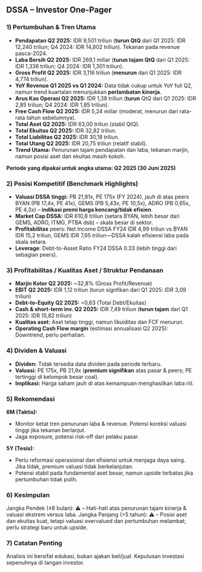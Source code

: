 ## DSSA – Investor One-Pager

### 1) Pertumbuhan & Tren Utama
- **Pendapatan Q2 2025:** IDR 9,501 triliun (**turun QtQ** dari Q1 2025: IDR 12,240 triliun; Q4 2024: IDR 14,802 triliun). Tekanan pada revenue pasca-2024.
- **Laba Bersih Q2 2025:** IDR 269,1 miliar (**turun tajam QtQ** dari Q1 2025: IDR 1,336 triliun; Q4 2024: IDR 1,301 triliun).
- **Gross Profit Q2 2025:** IDR 3,116 triliun (**menurun** dari Q1 2025: IDR 4,774 triliun).
- **YoY Revenue Q1 2025 vs Q1 2024:** Data tidak cukup untuk YoY full Q2, namun trend kuartalan menunjukkan **perlambatan kinerja**.
- **Arus Kas Operasi Q2 2025:** IDR 1,38 triliun (**turun** QtQ dari Q1 2025: IDR 2,85 triliun; Q4 2024: IDR 1,85 triliun).
- **Free Cash Flow Q2 2025:** IDR 5,24 miliar (moderat, menurun dari rata-rata tahun sebelumnya).
- **Total Aset Q2 2025:** IDR 63,00 triliun (stabil QtQ).
- **Total Ekuitas Q2 2025:** IDR 32,82 triliun.
- **Total Liabilitas Q2 2025:** IDR 30,18 triliun.
- **Total Utang Q2 2025:** IDR 20,75 triliun (relatif stabil).
- **Trend Utama:** Penurunan tajam pendapatan dan laba, tekanan marjin, namun posisi aset dan ekuitas masih kokoh.
  
**Periode yang dipakai untuk angka utama: Q2 2025 (30 Juni 2025)**

### 2) Posisi Kompetitif (Benchmark Highlights)
- **Valuasi DSSA tinggi:** PB 21,91x, PE 175x (FY 2024), jauh di atas peers BYAN (PB 17,4x, PE 41x), GEMS (PB 5,43x, PE 10,5x), ADRO (PB 0,65x, PE 4,3x) – **indikasi premi harga kencang/tidak efisien**.
- **Market Cap DSSA:** IDR 610,8 triliun (setara BYAN, lebih besar dari GEMS, ADRO, ITMG, PTBA dsb) – skala besar di sektor.
- **Profitabilitas** peers: Net Income DSSA FY24 IDR 4,99 triliun vs BYAN IDR 15,2 triliun, GEMS IDR 7,65 triliun—DSSA kalah efisiensi laba pada skala setara.
- **Leverage**: Debt-to-Asset Ratio FY24 DSSA 0.33 (lebih tinggi dari sebagian peers).

### 3) Profitabilitas / Kualitas Aset / Struktur Pendanaan
- **Marjin Kotor Q2 2025:** ~32,8% (Gross Profit/Revenue)
- **EBIT Q2 2025:** IDR 1,12 triliun (turun signfikan dari Q1 2025: IDR 3,09 triliun)
- **Debt-to-Equity Q2 2025:** ~0,63 (Total Debt/Ekuitas)
- **Cash & short-term inv. Q2 2025:** IDR 7,49 triliun (**turun tajam** dari Q1 2025: IDR 15,82 triliun)
- **Kualitas aset:** Aset tetap tinggi, namun likuiditas dan FCF menurun.
- **Operating Cash Flow margin** (estimasi annualisasi Q2 2025): Downtrend, perlu perhatian.

### 4) Dividen & Valuasi
- **Dividen:** Tidak tersedia data dividen pada periode terbaru.
- **Valuasi:** PE 175x, PB 21,9x (**premium signifikan** atas pasar & peers; PE tertinggi di kelompok besar coal).
- **Implikasi:** Harga saham jauh di atas kemampuan menghasilkan laba riil.

### 5) Rekomendasi
**6M (Taktis):**
- Monitor ketat tren penurunan laba & revenue. Potensi koreksi valuasi tinggi jika tekanan berlanjut.
- Jaga exposure, potensi risk-off dari pelaku pasar.

**5Y (Tesis):**
- Perlu reformasi operasional dan efisiensi untuk menjaga daya saing. Jika tidak, premium valuasi tidak berkelanjutan.
- Potensi stabil pada fundamental aset besar, namun upside terbatas jika pertumbuhan tidak pulih.

### 6) Kesimpulan
Jangka Pendek (≤6 bulan): ⚠️ – Hati-hati atas penurunan tajam kinerja & valuasi ekstrem versus laba.
Jangka Panjang (>5 tahun): ⚠️ – Posisi aset dan ekuitas kuat, tetapi valuasi overvalued dan pertumbuhan melambat; perlu strategi baru untuk upside.

### 7) Catatan Penting
Analisis ini bersifat edukasi, bukan ajakan beli/jual. Keputusan investasi sepenuhnya di tangan investor.